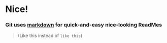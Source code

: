 # Nice!
### Git uses [markdown](https://guides.github.com/features/mastering-markdown/ "Markdown is a text-to-HTML conversion tool for web writers. Markdown allows you to write using an easy-to-read, easy-to-write plain text format, then convert it to structurally valid XHTML (or HTML).") for quick-and-easy nice-looking ReadMes  
> (Like this instead of ` like this `)
